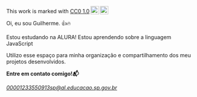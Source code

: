 <p xmlns:cc="http://creativecommons.org/ns#" >This work is marked with <a href="https://creativecommons.org/publicdomain/zero/1.0/?ref=chooser-v1" target="_blank" rel="license noopener noreferrer" style="display:inline-block;">CC0 1.0<img style="height:22px!important;margin-left:3px;vertical-align:text-bottom;" src="https://mirrors.creativecommons.org/presskit/icons/cc.svg?ref=chooser-v1" alt=""><img style="height:22px!important;margin-left:3px;vertical-align:text-bottom;" src="https://mirrors.creativecommons.org/presskit/icons/zero.svg?ref=chooser-v1" alt=""></a></p>
 Oi, eu sou Guilherme. 👍🔥

Estou estudando na ALURA!
Estou aprendendo sobre a linguagem JavaScript

Utilizo esse espaço para minha organização e compartilhamento dos meu projetos desenvolvidos.

**Entre em contato comigo!📬**

*00001233550913sp@al.educacao.sp.gov.br*
